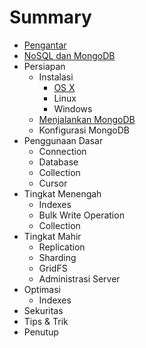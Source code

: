 # Summary

* [Pengantar](README.md)
* [NoSQL dan MongoDB](nosql_dan_mongodb.md)
* Persiapan
   * Instalasi
       * [OS X](instalasi_os_x.md)
       * Linux
       * Windows
   * [Menjalankan MongoDB](menjalankan_mongodb.md)
   * Konfigurasi MongoDB
* Penggunaan Dasar
   * Connection
   * Database
   * Collection
   * Cursor
* Tingkat Menengah
   * Indexes
   * Bulk Write Operation
   * Collection
* Tingkat Mahir
   * Replication
   * Sharding
   * GridFS
   * Administrasi Server
* Optimasi
   * Indexes
* Sekuritas
* Tips & Trik
* Penutup

